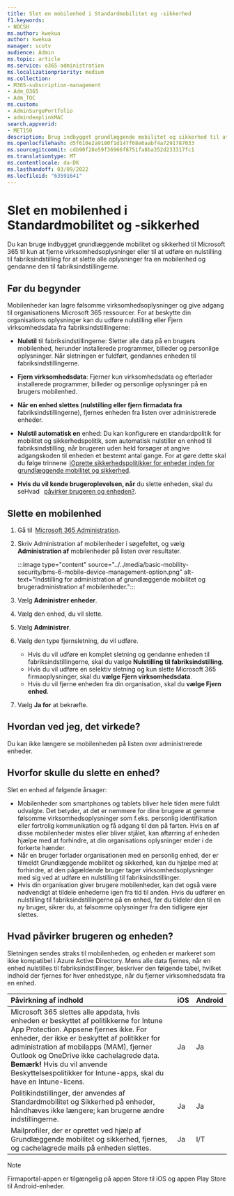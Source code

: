 ```yaml
---
title: Slet en mobilenhed i Standardmobilitet og -sikkerhed
f1.keywords:
- NOCSH
ms.author: kwekua
author: kwekua
manager: scotv
audience: Admin
ms.topic: article
ms.service: o365-administration
ms.localizationpriority: medium
ms.collection:
- M365-subscription-management
- Adm_O365
- Adm_TOC
ms.custom:
- AdminSurgePortfolio
- admindeeplinkMAC
search.appverid:
- MET150
description: Brug indbygget grundlæggende mobilitet og sikkerhed til at fjerne oplysninger fra tilmeldte enheder.
ms.openlocfilehash: d5f610e2a9180f1d147f68e6aabf4a7291787033
ms.sourcegitcommit: cdb90f28e59f36966f8751fa8ba352d233317fc1
ms.translationtype: MT
ms.contentlocale: da-DK
ms.lasthandoff: 03/09/2022
ms.locfileid: "63591641"
---
```

# <a name="wipe-a-mobile-device-in-basic-mobility-and-security"></a>Slet en mobilenhed i Standardmobilitet og -sikkerhed

Du kan bruge indbygget grundlæggende mobilitet og sikkerhed til Microsoft 365 til kun at fjerne virksomhedsoplysninger eller til at udføre en nulstilling til fabriksindstilling for at slette alle oplysninger fra en mobilenhed og gendanne den til fabriksindstillingerne.

## <a name="before-you-begin"></a>Før du begynder

Mobilenheder kan lagre følsomme virksomhedsoplysninger og give adgang til organisationens Microsoft 365 ressourcer. For at beskytte din organisations oplysninger kan du udføre nulstilling eller Fjern virksomhedsdata fra fabriksindstillingerne:

- **Nulstil** til fabriksindstillingerne: Sletter alle data på en brugers mobilenhed, herunder installerede programmer, billeder og personlige oplysninger. Når sletningen er fuldført, gendannes enheden til fabriksindstillingerne.

- **Fjern virksomhedsdata**: Fjerner kun virksomhedsdata og efterlader installerede programmer, billeder og personlige oplysninger på en brugers mobilenhed.

- **Når en enhed slettes (nulstilling eller fjern firmadata fra** fabriksindstillingerne), fjernes enheden fra listen over administrerede enheder.
    
- **Nulstil automatisk en** enhed: Du kan konfigurere en standardpolitik for mobilitet og sikkerhedspolitik, som automatisk nulstiller en enhed til fabriksindstilling, når brugeren uden held forsøger at angive adgangskoden til enheden et bestemt antal gange. For at gøre dette skal du følge trinnene  [iOprette sikkerhedspolitikker for enheder inden for grundlæggende mobilitet og sikkerhed](create-device-security-policies.md).
    
- **Hvis du vil kende brugeroplevelsen, når** du slette enheden, skal du seHvad   [påvirker brugeren og enheden?](#whats-the-user-and-device-impact).

## <a name="wipe-a-mobile-device"></a>Slette en mobilenhed

1. Gå til  [Microsoft 365 Administration](../../admin/admin-overview/about-the-admin-center.md).

2. Skriv Administration af mobilenheder i søgefeltet, og vælg **Administration af** mobilenheder på listen over resultater.

    :::image type="content" source="../../media/basic-mobility-security/bms-6-mobile-device-management-option.png" alt-text="Indstilling for administration af grundlæggende mobilitet og brugeradministration af mobilenheder.":::

3. Vælg **Administrer enheder**.

4. Vælg den enhed, du vil slette.

5. Vælg **Administrer**.

6. Vælg den type fjernsletning, du vil udføre.

    - Hvis du vil udføre en komplet sletning og gendanne enheden til fabriksindstillingerne, skal du vælge **Nulstilling til fabriksindstilling**.
    - Hvis du vil udføre en selektiv sletning og kun slette Microsoft 365 firmaoplysninger, skal du **vælge Fjern virksomhedsdata**.
    - Hvis du vil fjerne enheden fra din organisation, skal du **vælge Fjern enhed**.

7. Vælg **Ja for** at bekræfte.

## <a name="how-do-i-know-it-worked"></a>Hvordan ved jeg, det virkede?

Du kan ikke længere se mobilenheden på listen over administrerede enheder.

## <a name="why-would-you-want-to-wipe-a-device"></a>Hvorfor skulle du slette en enhed?

Slet en enhed af følgende årsager:

- Mobilenheder som smartphones og tablets bliver hele tiden mere fuldt udvalgte. Det betyder, at det er nemmere for dine brugere at gemme følsomme virksomhedsoplysninger som f.eks. personlig identifikation eller fortrolig kommunikation og få adgang til den på farten. Hvis en af disse mobilenheder mistes eller bliver stjålet, kan aftørring af enheden hjælpe med at forhindre, at din organisations oplysninger ender i de forkerte hænder.
- Når en bruger forlader organisationen med en personlig enhed, der er tilmeldt Grundlæggende mobilitet og sikkerhed, kan du hjælpe med at forhindre, at den pågældende bruger tager virksomhedsoplysninger med sig ved at udføre en nulstilling til fabriksindstillinger.
- Hvis din organisation giver brugere mobilenheder, kan det også være nødvendigt at tildele enhederne igen fra tid til anden. Hvis du udfører en nulstilling til fabriksindstillingerne på en enhed, før du tildeler den til en ny bruger, sikrer du, at følsomme oplysninger fra den tidligere ejer slettes.

## <a name="whats-the-user-and-device-impact"></a>Hvad påvirker brugeren og enheden?

Sletningen sendes straks til mobilenheden, og enheden er markeret som ikke kompatibel i Azure Active Directory. Mens alle data fjernes, når en enhed nulstilles til fabriksindstillinger, beskriver den følgende tabel, hvilket indhold der fjernes for hver enhedstype, når du fjerner virksomhedsdata fra en enhed.

|**Påvirkning af indhold**|**iOS**|**Android**|
|:-----|:-----|:-----|
|Microsoft 365 slettes alle appdata, hvis enheden er beskyttet af politikkerne for Intune App Protection. Appsene fjernes ikke. For enheder, der ikke er beskyttet af politikker for administration af mobilapps (MAM), fjerner Outlook og OneDrive ikke cachelagrede data.<br/>**Bemærk!** Hvis du vil anvende Beskyttelsespolitikker for Intune-apps, skal du have en Intune-licens.|Ja|Ja|
|Politikindstillinger, der anvendes af Standardmobilitet og Sikkerhed på enheder, håndhæves ikke længere; kan brugerne ændre indstillingerne.|Ja|Ja|
|Mailprofiler, der er oprettet ved hjælp af Grundlæggende mobilitet og sikkerhed, fjernes, og cachelagrede mails på enheden slettes.|Ja|I/T|

> [!NOTE]
> Firmaportal-appen er tilgængelig på appen Store til iOS og appen Play Store til Android-enheder.
